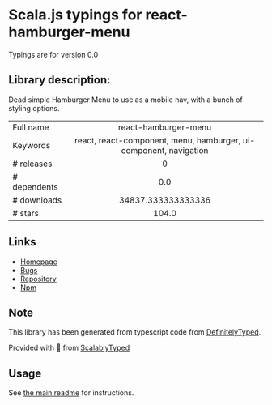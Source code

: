 
# Scala.js typings for react-hamburger-menu

Typings are for version 0.0

## Library description:
Dead simple Hamburger Menu to use as a mobile nav, with a bunch of styling options.

|                    |                 |
| ------------------ | :-------------: |
| Full name          | react-hamburger-menu |
| Keywords           | react, react-component, menu, hamburger, ui-component, navigation |
| # releases         | 0 |
| # dependents       | 0.0 |
| # downloads        | 34837.333333333336 |
| # stars            | 104.0 |

## Links
- [Homepage](https://github.com/cameronbourke/react-hamburger-menu#readme)
- [Bugs](https://github.com/cameronbourke/react-hamburger-menu/issues)
- [Repository](https://github.com/cameronbourke/react-hamburger-menu)
- [Npm](https://www.npmjs.com/package/react-hamburger-menu)
    


## Note
This library has been generated from typescript code from [DefinitelyTyped](https://definitelytyped.org).

Provided with :purple_heart: from [ScalablyTyped](https://github.com/oyvindberg/ScalablyTyped)

## Usage
See [the main readme](../../readme.md) for instructions.


